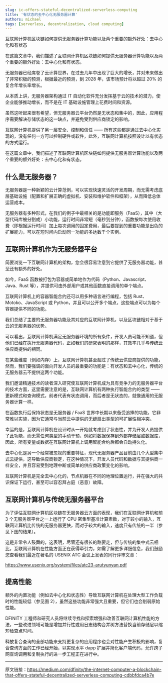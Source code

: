 ```yaml
---
slug: ic-offers-stateful-decentralized-serverless-computing
title: '有状态的去中心化无服务器计算'
authors: michael
tags: [serverless, decentralization, cloud computing]
---
```


互联网计算机区块链如何提供无服务器计算功能以及两个重要的额外好处：去中心化和有状态

<!--truncate-->

在这篇文章中，我们描述了互联网计算机区块链如何提供无服务器计算功能以及两个重要的额外好处：去中心化和有状态。

无服务器已经席卷了云计算世界，在过去几年中出现了巨大的增长，并对未来做出了非常积极的预测，根据最近的预测，到 2028 年，该市场预计将以超过 20% 的复合年增长率增长。

从本质上讲，无服务器架构通过 IT 自动化软件充分发挥基于云的技术的潜力，使企业能够推动增长，而不是在 IT 基础设施管理上花费时间和资源。

虽然这听起来很有希望，但无服务器云平台仍然是无状态和集中的，因此，应用程序需要解决存储状态的这一缺点，并避免受到供应商锁定的影响。

互联网计算机提供了另一层安全、控制和信任 —— 所有这些都是通过去中心化实现的，没有任何一方可以控制硬件或软件，此外，互联网计算机按照设计以有状态的方式运行。

在这篇文章中，我们描述了互联网计算机区块链如何提供无服务器计算功能以及两个重要的额外好处：去中心化和有状态。

## 什么是无服务器？

无服务器是一种新颖的云计算范例，可以实现快速灵活的开发周期，而无需考虑底层基础设施（配置和扩展正确的虚拟机、安装和维护软件和框架），从而降低总体运营成本。

无服务器有多种形式，在我们的例子中最相关的是功能即服务（FaaS），其中（大型代码库被分割成）小功能，运行时间非常短（毫秒到分钟），函数按每次使用收费（即根据运行时间）加上每次调用的固定费用，最后要提到的重要功能是出色的扩展能力，可以在短时间内启动同一功能的多达数千个实例。

## 互联网计算机作为无服务器平台

简要浏览一下互联网计算机的架构，您会很容易注意到它提供了无服务器功能，甚至还有额外的好处。

如今，FaaS 函数被打包为容器或简单地作为代码（Python、Javascript、Java、Rust 等），并提供可由外部用户或其他函数直接调用的单个端点。

互联网计算机上的容器智能合约还可以用多种语言进行编程，包括 Rust、Motoko、JavaScript 或 Python，并且可以公开多个端点，这些端点可以为每个容器提供不同的功能。

我们总结了主要的无服务器功能及其对应的互联网计算机，以及区块链相对于基于云的无服务器的优势。

可以看出，互联网计算机满足无服务器环境的所有条件，开发人员可能不知道，但他们已经在执行无服务器代码，正如我们的研究表明的那样，其效率几乎与传统云供应商提供的相同。

在某些维度（例如内存）上，互联网计算机甚至超过了传统云供应商提供的功能，然而，我们要强调的面向开发人员的最重要的功能是：有状态和去中心化，传统的无服务器云不提供这两个功能。

我们邀请精通技术的读者深入研究使互联网计算机成为具有竞争力的无服务器平台的技术方面，这里需要注意的是，互联网计算机有两种执行智能合约的类型 —— 更新模式和查询模式，前者代表有状态调用，而后者是无状态的，就像通用的无服务器计算一样。

在函数执行后保持状态是无服务器 / FaaS 世界中长期以来备受追捧的功能，它非常难以实施，因为它通常与当前云中提供的无缝扇出类型的可扩展性相冲突。

幸运的是，互联网计算机在设计时从一开始就考虑到了状态性，并为开发人员提供了此功能，而无需任何类型的手动干预，例如将数据保存到外部存储层或数据库，因此，所有变量或数据在互联网计算机上调用智能合约后都会自动持久化。

去中心化是另一个经常被忽视的重要特征，现代无服务器产品目前由几个大型集中式云提供，这导致供应商锁定，在这种情况下，开发人员代码和数据与其提供商一样安全，并且容易受到地理中断或简单的供应商政策变化的影响。

互联网计算机是完全去中心化的，节点机器在不同的地理位置运行，并在强大的共识保证下运行，甚至可以容忍拜占庭（恶意）故障。

## 互联网计算机与传统无服务器平台

为了评估互联网计算机区块链在无服务器云方面的表现，我们在互联网计算机和前 3 个无服务器平台之一上运行了 CPU 密集型基准计算素数，对于较小的输入，互联网计算机比传统的无服务器更快，而对于较大的输入，速度只有传统的一半（参见下图的结果）。

这是非常令人鼓舞的，这表明，尽管还有很长的路要走，但与传统的集中式云相比，互联网计算机在性能方面正在获得牵引力，如需了解更多详细信息，我们鼓励您查看我们最近在著名的 USENIX ATC 会议上发表的同行评审文章：

https://www.usenix.org/system/files/atc23-arutyunyan.pdf

## 提高性能

额外的内置功能（例如去中心化和状态性）导致互联网计算机在处理大型工作负载时的性能较低（参见图 2），虽然这些功能非常强大且重要，但它们也会削弱原始性能。

DFINITY 工程师和研究人员将继续寻找和探索增强和改善互联网计算机性能的方法，一些改进领域可能是增加并行性或用日志结构合并树方法替换当前存储层以缩短检查点时间。

释放复合查询的全部功能来支持更复杂的应用程序也会对性能产生积极的影响，复合查询方面的工作已经开始，以实现水平 dapp 扩展并简化客户端代码，允许跨子网查询调用和复制执行的进一步工程正在进行中。

---

原文链接：https://medium.com/dfinity/the-internet-computer-a-blockchain-that-offers-stateful-decentralized-serverless-computing-cdbbfdca4b7e


